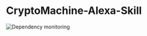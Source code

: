# CryptoMachine-Alexa-Skill

![Dependency monitoring](https://gemnasium.com/badges/github.com/mim-Armand/CryptoMachine-Alexa-Skill.svg)


